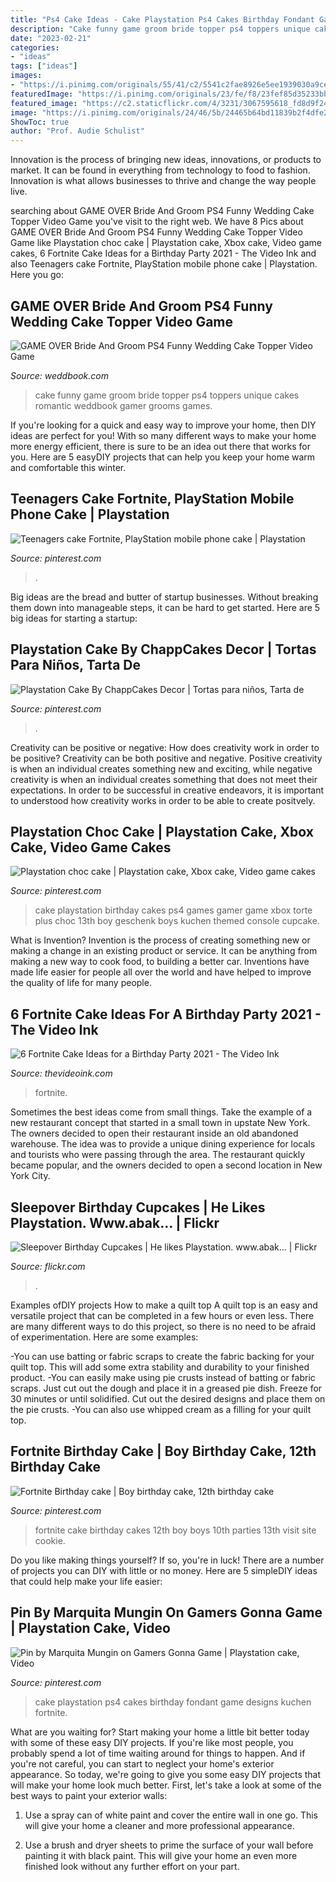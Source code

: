```yaml
---
title: "Ps4 Cake Ideas - Cake Playstation Ps4 Cakes Birthday Fondant Game Designs Kuchen Fortnite"
description: "Cake funny game groom bride topper ps4 toppers unique cakes romantic weddbook gamer grooms games"
date: "2023-02-21"
categories:
- "ideas"
tags: ["ideas"]
images:
- "https://i.pinimg.com/originals/55/41/c2/5541c2fae8926e5ee1939030a9cec644.jpg"
featuredImage: "https://i.pinimg.com/originals/23/fe/f8/23fef85d35233bbd84112565b3b8247e.png"
featured_image: "https://c2.staticflickr.com/4/3231/3067595618_fd8d9f248d.jpg"
image: "https://i.pinimg.com/originals/24/46/5b/24465b64bd11839b2f4dfe21e5177a81.jpg"
ShowToc: true
author: "Prof. Audie Schulist"
---
```



Innovation is the process of bringing new ideas, innovations, or products to market. It can be found in everything from technology to food to fashion. Innovation is what allows businesses to thrive and change the way people live.

	

		
searching about GAME OVER Bride And Groom PS4 Funny Wedding Cake Topper Video Game you've visit to the right web. We have 8 Pics about GAME OVER Bride And Groom PS4 Funny Wedding Cake Topper Video Game like Playstation choc cake | Playstation cake, Xbox cake, Video game cakes, 6 Fortnite Cake Ideas for a Birthday Party 2021 - The Video Ink and also Teenagers cake Fortnite, PlayStation mobile phone cake | Playstation. Here you go:
		
    
## GAME OVER Bride And Groom PS4 Funny Wedding Cake Topper Video Game

<img loading=lazy src="http://s3.weddbook.me/t1/2/5/4/2542078/game-over-bride-and-groom-ps4-funny-wedding-cake-topper-video-game-groom39s-cake.jpg" onerror="this.onerror=null;this.src='https://tse4.mm.bing.net/th?id=OIP.LQK9HOi40Pu6ZUZSdBHnEAHaJ3&amp;pid=15.1';" alt="GAME OVER Bride And Groom PS4 Funny Wedding Cake Topper Video Game">

_Source: weddbook.com_

>cake funny game groom bride topper ps4 toppers unique cakes romantic weddbook gamer grooms games. 

	

If you're looking for a quick and easy way to improve your home, then DIY ideas are perfect for you! With so many different ways to make your home more energy efficient, there is sure to be an idea out there that works for you. Here are 5 easyDIY projects that can help you keep your home warm and comfortable this winter.

    
## Teenagers Cake Fortnite, PlayStation Mobile Phone Cake | Playstation

<img loading=lazy src="https://i.pinimg.com/originals/24/46/5b/24465b64bd11839b2f4dfe21e5177a81.jpg" onerror="this.onerror=null;this.src='https://tse1.mm.bing.net/th?id=OIP.aATL1inDSTSgZWLeZIWGgAHaJ4&amp;pid=15.1';" alt="Teenagers cake Fortnite, PlayStation mobile phone cake | Playstation">

_Source: pinterest.com_

>. 

	

Big ideas are the bread and butter of startup businesses. Without breaking them down into manageable steps, it can be hard to get started. Here are 5 big ideas for starting a startup: 

    
## Playstation Cake By ChappCakes Decor | Tortas Para Niños, Tarta De

<img loading=lazy src="https://i.pinimg.com/736x/71/08/52/71085214ecb719e2917ddd1163855462.jpg" onerror="this.onerror=null;this.src='https://tse1.mm.bing.net/th?id=OIP.kpSbVrObI6-uaMVwMccY9QHaIO&amp;pid=15.1';" alt="Playstation Cake By ChappCakes Decor | Tortas para niños, Tarta de">

_Source: pinterest.com_

>. 

	

Creativity can be positive or negative: How does creativity work in order to be positive?
Creativity can be both positive and negative. Positive creativity is when an individual creates something new and exciting, while negative creativity is when an individual creates something that does not meet their expectations. In order to be successful in creative endeavors, it is important to understood how creativity works in order to be able to create positvely.

    
## Playstation Choc Cake | Playstation Cake, Xbox Cake, Video Game Cakes

<img loading=lazy src="https://i.pinimg.com/originals/55/41/c2/5541c2fae8926e5ee1939030a9cec644.jpg" onerror="this.onerror=null;this.src='https://tse3.mm.bing.net/th?id=OIP.REGp34miesMlltq-Lvp0JAHaJ4&amp;pid=15.1';" alt="Playstation choc cake | Playstation cake, Xbox cake, Video game cakes">

_Source: pinterest.com_

>cake playstation birthday cakes ps4 games gamer game xbox torte plus choc 13th boy geschenk boys kuchen themed console cupcake. 

	

What is Invention?
Invention is the process of creating something new or making a change in an existing product or service. It can be anything from making a new way to cook food, to building a better car. Inventions have made life easier for people all over the world and have helped to improve the quality of life for many people.

    
## 6 Fortnite Cake Ideas For A Birthday Party 2021 - The Video Ink

<img loading=lazy src="https://thevideoink.com/wp-content/uploads/2020/08/Fortnite-PS4-cake.jpg" onerror="this.onerror=null;this.src='https://tse4.mm.bing.net/th?id=OIP.VKKG1PXrkes0IxNf-nsNkgHaFj&amp;pid=15.1';" alt="6 Fortnite Cake Ideas for a Birthday Party 2021 - The Video Ink">

_Source: thevideoink.com_

>fortnite. 

	

Sometimes the best ideas come from small things. Take the example of a new restaurant concept that started in a small town in upstate New York. The owners decided to open their restaurant inside an old abandoned warehouse. The idea was to provide a unique dining experience for locals and tourists who were passing through the area. The restaurant quickly became popular, and the owners decided to open a second location in New York City.

    
## Sleepover Birthday Cupcakes | He Likes Playstation. Www.abak… | Flickr

<img loading=lazy src="https://c2.staticflickr.com/4/3231/3067595618_fd8d9f248d.jpg" onerror="this.onerror=null;this.src='https://tse3.mm.bing.net/th?id=OIP.gVPly0LXn0nujGryZB9UxgAAAA&amp;pid=15.1';" alt="Sleepover Birthday Cupcakes | He likes Playstation. www.abak… | Flickr">

_Source: flickr.com_

>. 

	

Examples ofDIY projects
How to make a quilt top
A quilt top is an easy and versatile project that can be completed in a few hours or even less. There are many different ways to do this project, so there is no need to be afraid of experimentation. Here are some examples: 

-You can use batting or fabric scraps to create the fabric backing for your quilt top. This will add some extra stability and durability to your finished product. 
-You can easily make using pie crusts instead of batting or fabric scraps. Just cut out the dough and place it in a greased pie dish. Freeze for 30 minutes or until solidified. Cut out the desired designs and place them on the pie crusts. 
-You can also use whipped cream as a filling for your quilt top.

    
## Fortnite Birthday Cake | Boy Birthday Cake, 12th Birthday Cake

<img loading=lazy src="https://i.pinimg.com/originals/e5/bd/e4/e5bde4c3fcccee53a7899dcda2e0d3fa.jpg" onerror="this.onerror=null;this.src='https://tse2.mm.bing.net/th?id=OIP.4qy_4HGL3Ivu91Zwx6FMzwHaGm&amp;pid=15.1';" alt="Fortnite Birthday cake | Boy birthday cake, 12th birthday cake">

_Source: pinterest.com_

>fortnite cake birthday cakes 12th boy boys 10th parties 13th visit site cookie. 

	

Do you like making things yourself? If so, you're in luck! There are a number of projects you can DIY with little or no money. Here are 5 simpleDIY ideas that could help make your life easier: 

    
## Pin By Marquita Mungin On Gamers Gonna Game | Playstation Cake, Video

<img loading=lazy src="https://i.pinimg.com/originals/23/fe/f8/23fef85d35233bbd84112565b3b8247e.png" onerror="this.onerror=null;this.src='https://tse4.mm.bing.net/th?id=OIP.I_74XTUjO72EESVls7gkfgHaJh&amp;pid=15.1';" alt="Pin by Marquita Mungin on Gamers Gonna Game | Playstation cake, Video">

_Source: pinterest.com_

>cake playstation ps4 cakes birthday fondant game designs kuchen fortnite. 

	

What are you waiting for? Start making your home a little bit better today with some of these easy DIY projects.
If you're like most people, you probably spend a lot of time waiting around for things to happen. And if you're not careful, you can start to neglect your home's exterior appearance. So today, we're going to give you some easy DIY projects that will make your home look much better. First, let's take a look at some of the best ways to paint your exterior walls: 
1. Use a spray can of white paint and cover the entire wall in one go. This will give your home a cleaner and more professional appearance.

2. Use a brush and dryer sheets to prime the surface of your wall before painting it with black paint. This will give your home an even more finished look without any further effort on your part. 



